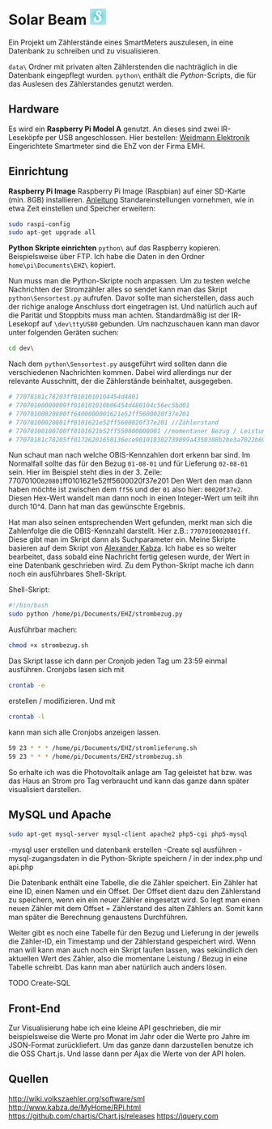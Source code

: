 # Solar Beam ![alt text](https://github.com/Y0nnyy/solarbeam/raw/master/favicons/favicon-32x32.png "Logo")

Ein Projekt um Zählerstände eines SmartMeters auszulesen, in eine Datenbank zu schreiben und zu visualisieren.

`data\` Ordner mit privaten alten Zählerstenden die nachträglich in die Datenbank eingepflegt wurden.
`python\` enthält die _Python_-Scripts, die für das Auslesen des Zählerstandes genutzt werden. 

## Hardware 
Es wird ein __Raspberry Pi Model A__ genutzt. An dieses sind zwei IR-Leseköpfe per USB angeschlossen. Hier bestellen: [Weidmann Elektronik](http://shop.weidmann-elektronik.de/index.php?page=product&info=24)
Eingerichtete Smartmeter sind die EhZ von der Firma EMH. 

## Einrichtung
__Raspberry Pi Image__
Raspberry Pi Image (Raspbian) auf einer SD-Karte (min. 8GB) installieren. 
[Anleitung](https://www.raspberrypi.org/documentation/installation/installing-images/)
Standareinstellungen vornehmen, wie in etwa Zeit einstellen und Speicher erweitern:
```sh
sudo raspi-config
sudo apt-get upgrade all
```
__Python Skripte einrichten__
`python\` auf das Raspberry kopieren. Beispielsweise über FTP. Ich habe die Daten in den Ordner `home\pi\Documents\EHZ\` kopiert. 

Nun muss man die Python-Skripte noch anpassen. Um zu testen welche Nachrichten der Stromzähler alles so sendet kann man das Skript `python\Sensortest.py` aufrufen. Davor sollte man sicherstellen, dass auch der richige analoge Anschluss dort eingetragen ist. Und natürlich auch auf die Parität und Stoppbits muss man achten. Standardmäßig ist der IR-Lesekopf auf `\dev\ttyUSB0` gebunden. 
Um nachzuschauen kann man davor unter folgenden Geräten suchen: 
```sh 
cd dev\
```
Nach dem `python\Sensortest.py` ausgeführt wird sollten dann die verschiedenen Nachrichten kommen. Dabei wird allerdings nur der relevante Ausschnitt, der die Zählerstände beinhaltet, ausgegeben.

```sh
# 77078181c78203ff0101010104454d4801
# 77070100000009ff010101010b06454d480104c56ec5bd01
# 77070100020800ff6400000001621e52ff5600020f37e201
# 77070100020801ff0101621e52ff5600020f37e201 //Zählerstand
# 77070100100700ff0101621b52ff550000000001 //momentaner Bezug / Leistung
# 77078181c78205ff01726201650136ece901018302739899a4350308b2be3a7022b69067cf0a021eb85e02a2f95810a06a6a1f5e48ed56bc3a53e771f68d66540c260e6d1c010101+
```

Nun schaut man nach welche OBIS-Kennzahlen dort erkenn bar sind. Im Normalfall sollte das für den Bezug `01-08-01` und für Lieferung `02-08-01` sein.
Hier im Beispiel steht dies in der 3. Zeile: 77070100`020801`ff0101621e52ff5600020f37e201
Den Wert den man dann haben möchte ist zwischen dem `ff56` und der `01` also hier: `00020f37e2`. Diesen Hex-Wert wandelt man dann noch in einen Integer-Wert um teilt ihn durch 10^4. Dann hat man das gewünschte Ergebnis.

Hat man also seinen entsprechenden Wert gefunden, merkt man sich die Zahlenfolge die die OBIS-Kennzahl darstellt. Hier z.B.: `77070100020801ff`. Diese gibt man im Skript dann als Suchparameter ein. Meine Skripte basieren auf dem Skript von [Alexander Kabza](http://www.kabza.de/MyHome/RPi.html).
Ich habe es so weiter bearbeitet, dass sobald eine Nachricht fertig gelesen wurde, der Wert in eine Datenbank geschrieben wird. Zu dem Python-Skript mache ich dann noch ein ausführbares Shell-Skript. 

Shell-Skript: 
````sh
#!/bin/bash
sudo python /home/pi/Documents/EHZ/strombezug.py
````
Ausführbar machen: 
````sh
chmod +x strombezug.sh
````

Das Skript lasse ich dann per Cronjob jeden Tag um 23:59 einmal ausführen. 
Cronjobs lasen sich mit 
````sh
crontab -e
````
erstellen / modifizieren. Und mit 
````sh
crontab -l
````
kann man sich alle Cronjobs anzeigen lassen.
````sh
59 23 * * * /home/pi/Documents/EHZ/stromlieferung.sh
59 23 * * * /home/pi/Documents/EHZ/strombezug.sh
````
So erhalte ich was die Photovoltaik anlage am Tag geleistet hat bzw. was das Haus an Strom pro Tag verbraucht und kann das ganze dann später visualisiert darstellen.

## MySQL und Apache ##
````sh
sudo apt-get mysql-server mysql-client apache2 php5-cgi php5-mysql
````
-mysql user erstellen und datenbank erstellen
-Create sql ausführen
-mysql-zugangsdaten in die Python-Skripte speichern / in der index.php und
api.php

Die Datenbank enthält eine Tabelle, die die Zähler speichert. Ein Zähler hat
eine ID, einen Namen und ein Offset. Der Offset dient dazu den Zählerstand zu
speichern, wenn ein ein neuer Zähler eingesetzt wird. So legt man einen neuen
Zähler mit dem Offset = Zählerstand des alten Zählers an. Somit kann man später
die Berechnung genaustens Durchführen.

Weiter gibt es noch eine Tabelle für den Bezug und Lieferung in der jeweils die
Zähler-ID, ein Timestamp und der Zählerstand gespeichert wird. 
Wenn man will kann man auch noch ein Skript laufen lassen, was sekündlich den
aktuellen Wert des Zähler, also die momentane Leistung / Bezug in eine Tabelle
schreibt. Das kann man aber natürlich auch anders lösen.

TODO Create-SQL

## Front-End
Zur Visualisierung habe ich eine kleine API geschrieben, die mir beispielsweise
die Werte pro Monat im Jahr oder die Werte pro Jahre im JSON-Format
zurückliefert. Um das ganze dann darzustellen benutze ich die OSS Chart.js. Und
lasse dann per Ajax die Werte von der API holen. 

## Quellen
http://wiki.volkszaehler.org/software/sml
http://www.kabza.de/MyHome/RPi.html
https://github.com/chartjs/Chart.js/releases
https://jquery.com
